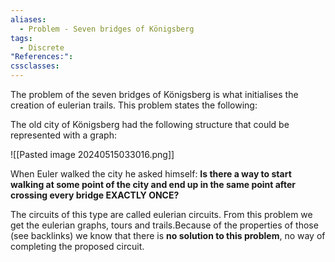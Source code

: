 ```yaml
---
aliases:
  - Problem - Seven bridges of Königsberg
tags:
  - Discrete
"References:": 
cssclasses:
---
```

The problem of the seven bridges of Königsberg is what initialises the creation of eulerian trails. This problem states the following: 

The old city of Königsberg had the following structure that could be represented with a graph: 

![[Pasted image 20240515033016.png]]

When Euler walked the city he asked himself: 
**Is there a way to start walking at some point of the city and end up in the same point after crossing every bridge EXACTLY ONCE?**

The circuits of this type are called eulerian circuits. From this problem we get the eulerian graphs, tours and trails.Because of the properties of those (see backlinks) we know that there is **no solution to this problem**, no way of completing the proposed circuit. 

